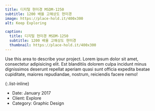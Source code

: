 ```yaml
---
title: 디지털 현미경 MSDM-1250
subtitle: 1200 배율 고해상도 현미경
image: https://place-hold.it/400x300
alt: Keep Exploring

caption:
  title: 디지털 현미경 MSDM-1250
  subtitle: 1200 배율 고해상도 현미경
  thumbnail: https://place-hold.it/400x300
---
```


Use this area to describe your project. Lorem ipsum dolor sit amet, consectetur adipisicing elit. Est blanditiis dolorem culpa incidunt minus dignissimos deserunt repellat aperiam quasi sunt officia expedita beatae cupiditate, maiores repudiandae, nostrum, reiciendis facere nemo!

{:.list-inline}

- Date: January 2017
- Client: Explore
- Category: Graphic Design
